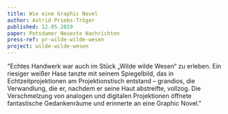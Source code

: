 ```yaml
---
title: Wie eine Graphic Novel
author: Astrid Priebs-Tröger
published: 12.05.2019
paper: Potsdamer Neueste Nachrichten
press-ref: pr-wilde-wilde-wesen
project: wilde-wilde-wesen
---
```


"Echtes Handwerk war auch im Stück „Wilde wilde Wesen“ zu erleben. Ein riesiger weißer Hase tanzte mit seinem Spiegelbild, das in Echtzeitprojektionen am Projektionstisch entstand – grandios, die Verwandlung, die er, nachdem er seine Haut abstreifte, vollzog. Die Verschmelzung von analogen und digitalen Projektionen öffnete fantastische Gedankenräume und erinnerte an eine Graphic Novel."

